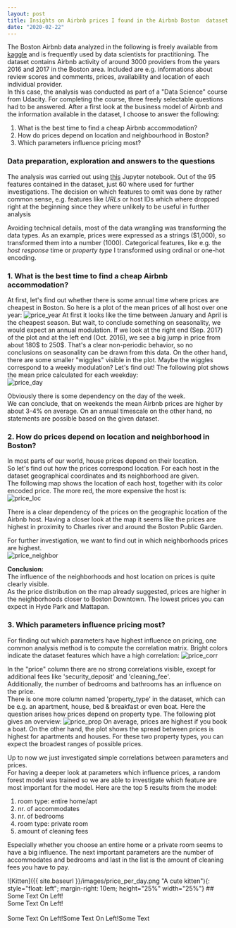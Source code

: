 ```yaml
---
layout: post
title: Insights on Airbnb prices I found in the Airbnb Boston  dataset
date: "2020-02-22"
---
```


The Boston Airbnb data analyzed in the following is freely available from [kaggle](https://www.kaggle.com/airbnb/boston) and is frequently used by data scientists for practitioning. The dataset contains Airbnb activity of around 3000 providers from the years 2016 and 2017 in the Boston area. Included are e.g. informations about review scores and comments, prices, availability and location of each individual provider.  
In this case, the analysis was conducted as part of a "Data Science" course from Udacity. For completing the course, three freely selectable questions had to be answered. After a first look at the business model of Airbnb and the information available in the dataset, I choose to answer the following:
1. What is the best time to find a cheap Airbnb accommodation?
2. How do prices depend on location and neighbourhood in Boston?
3. Which parameters influence pricing most?

### Data preparation, exploration and answers to the questions
The analysis was carried out using [this](https://github.com/Riwedieb/Udacity_Boston_Analysis) Jupyter notebook.
Out of the 95 features contained in the dataset, just 60 where used for further investigations. The decision on which features to omit was done by rather common sense, e.g. features like *URLs* or host IDs which where dropped right at the beginning since they where unlikely to be useful in further analysis  

 Avoiding technical details, most of the data wrangling was transforming the data types. As an example, prices were expressed as a strings ($1,000), so transformed them into a number (1000). Categorical features, like e.g. the *host response* time or *property type* I transformed using ordinal or one-hot encoding.

### 1. What is the best time to find a cheap Airbnb accommodation?
At first, let's find out whether there is some annual time where prices are cheapest in Boston. So here is a plot of the mean prices of all host over one year:
![price_year](/images/price_over_time.png)
At first it looks like the time between January and April is the cheapest season.
But wait, to conclude something on seasonality, we would expect an annual modulation. If we look at the right end (Sep. 2017) of the plot and at the left end (Oct. 2016), we see a big jump in price from about 180$ to 250$. That's a clear non-periodic behavior, so no conclusions on seasonality can be drawn from this data.
On the other hand, there are some smaller "wiggles" visible in the plot. Maybe the wiggles correspond to a weekly modulation? Let's find out! The following plot shows the mean price calculated for each weekday:  
![price_day](/images/price_per_day.png)

Obviously there is some dependency on the day of the week.  
We can conclude, that on weekends the mean Airbnb prices are higher by about 3-4% on average. On an annual timescale on the other hand, no statements are possible based on the given dataset.

### 2. How do prices depend on location and neighborhood in Boston?
In most parts of our world, house prices depend on their location.   
So let's find out how the prices correspond location.
For each host in the dataset geographical coordinates and its neighborhood are given.  
The following map shows the location of each host, together with its color encoded price.
The more red, the more expensive the host is:  
![price_loc](/images/boston_map.jpg)

There is a clear dependency of the prices on the geographic location of the Airbnb host.
Having a closer look at the map it seems like the prices are highest in proximity to Charles river and around the Boston Public Garden.

For further investigation, we want to find out in which neighborhoods prices are highest.  
![price_neighbor](/images/price_per_neighbourhood.png)

**Conclusion:**  
The influence of the neighborhoods and host location on prices is quite clearly visible.  
As the price distribution on the map already suggested, prices are higher in the neighborhoods closer to Boston Downtown.
The lowest prices you can expect in Hyde Park and Mattapan.

### 3. Which parameters influence pricing most?
For finding out which parameters have highest influence on pricing, one common analysis method is to compute the correlation matrix. Bright colors indicate the dataset features which have a high correlation:
![price_corr](/images/sns_heatmap.png)

In the "price" column there are no strong correlations visible, except for additional fees like 'security_deposit' and 'cleaning_fee'.  
Additionally, the number of bedrooms and bathrooms has an influence on the price.    
There is one more column named 'property_type' in the dataset, which can be e.g. an apartment, house, bed & breakfast or even boat. Here the question arises how prices depend on property type. The following plot gives an overview:
![price_prop](/images/price_per_prop_type.png)
On average, prices are highest if you book a boat.
On the other hand, the plot shows the spread between prices is highest for apartments and houses. For these two property types, you can expect the broadest ranges of possible prices.  

Up to now we just investigated simple correlations between parameters and prices.  
For having a deeper look at parameters which influence prices, a random forest model was trained so we are able to investigate which feature are most important for the model.
Here are the top 5 results from the model:
1. room type: entire home/apt
2. nr. of accommodates
3. nr. of bedrooms
4. room type: private room
5. amount of cleaning fees

Especially whether you choose an entire home or a private room seems to have a big influence. The next important parameters are the number of accommodates and bedrooms and last in the list is the amount of cleaning fees you have to pay.




![Kitten]({{ site.baseurl }}/images/price_per_day.png "A cute kitten"){: style="float: left"; margin-right: 10em; height="25%" width="25%"} ## Some Text On Left!<br>Some Text On Left!<br><br>Some Text On Left!Some Text On Left!Some Text
